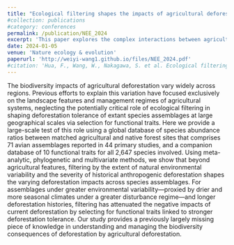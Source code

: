 ```yaml
---
title: "Ecological filtering shapes the impacts of agricultural deforestation on biodiversity"
#collection: publications
#category: conferences
permalink: /publication/NEE_2024
excerpt: 'This paper explores the complex interactions between agricultural deforestation and bird biodiversity, focusing on how ecological filtering influences the deforestation tolerance of avian species across vrious regions.'
date: 2024-01-05
venue: 'Nature ecology & evolution'
paperurl: 'http://weiyi-wang1.github.io/files/NEE_2024.pdf'
#citation: 'Hua, F., Wang, W., Nakagawa, S. et al. Ecological filtering shapes the impacts of agricultural deforestation on #biodiversity. Nat Ecol Evol 8, 251–266 (2024). https://doi.org/10.1038/s41559-023-02280-w'
---
```


The biodiversity impacts of agricultural deforestation vary widely across regions. Previous efforts to explain this variation have focused exclusively on the landscape features and management regimes of agricultural systems, neglecting the potentially critical role of ecological filtering in shaping deforestation tolerance of extant species assemblages at large geographical scales via selection for functional traits. Here we provide a large-scale test of this role using a global database of species abundance ratios between matched agricultural and native forest sites that comprises 71 avian assemblages reported in 44 primary studies, and a companion database of 10 functional traits for all 2,647 species involved. Using meta-analytic, phylogenetic and multivariate methods, we show that beyond agricultural features, filtering by the extent of natural environmental variability and the severity of historical anthropogenic deforestation shapes the varying deforestation impacts across species assemblages. For assemblages under greater environmental variability—proxied by drier and more seasonal climates under a greater disturbance regime—and longer deforestation histories, filtering has attenuated the negative impacts of current deforestation by selecting for functional traits linked to stronger deforestation tolerance. Our study provides a previously largely missing piece of knowledge in understanding and managing the biodiversity consequences of deforestation by agricultural deforestation.
